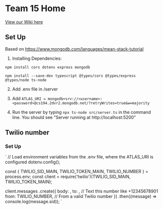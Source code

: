 # Team 15 Home

[View our Wiki here
](https://github.com/StanfordCS194/win2023-team15/wiki)

## Set Up

Based on https://www.mongodb.com/languages/mean-stack-tutorial


1. Installing Dependencies:  

`npm install cors dotenv express mongodb`

`npm install --save-dev typescript @types/cors @types/express @types/node ts-node`

2. Add .env file in /server

3. Add `ATLAS_URI = mongodb+srv://<username>:<password>@cs194.2dvr2.mongodb.net/?retryWrites=true&w=majority`

4. Run the server by typing `npx ts-node src/server.ts` in the command line. You should see "Server running at http://localhost:5200"



## Twilio number


### Set Up

`
// Load environment variables from the .env file, where the ATLAS_URI is configured
dotenv.config();

const { TWILIO_SID_MAIN, TWILIO_TOKEN_MAIN, TWILIO_NUMBER } = process.env;
const client = require('twilio')(TWILIO_SID_MAIN, TWILIO_TOKEN_MAIN);

client.messages
  .create({
    body: <LINK TO GENERATED BILL>,
    to: <PHONE NUMBER OF OTHER PEOPLE AT DINNER>, // Text this number like +12345678901
    from: TWILIO_NUMBER, // From a valid Twilio number
  })
  .then((message) => console.log(message.sid));
`
